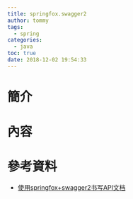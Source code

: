 ```yaml
---
title: springfox.swagger2
author: tommy
tags:
  - spring
categories:
  - java
toc: true
date: 2018-12-02 19:54:33
---
```


# 簡介



<!--more-->
# 內容


# 參考資料
- [使用springfox+swagger2书写API文档](https://blog.csdn.net/u012476983/article/details/54090423)

